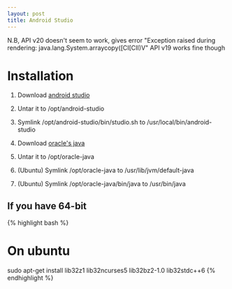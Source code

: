 ```yaml
---
layout: post
title: Android Studio
---
```


N.B, API v20 doesn't seem to work, gives error "Exception raised during rendering: java.lang.System.arraycopy([CI[CII)V"
API v19 works fine though

# Installation

1. Download [android studio](https://developer.android.com/sdk/installing/studio.html)
2. Untar it to /opt/android-studio
3. Symlink /opt/android-studio/bin/studio.sh to /usr/local/bin/android-studio

4. Download [oracle's java](http://www.oracle.com/technetwork/java/javase/downloads/index.html)
5. Untar it to /opt/oracle-java
6. (Ubuntu) Symlink /opt/oracle-java to /usr/lib/jvm/default-java
7. (Ubuntu) Symlink /opt/oracle-java/bin/java to /usr/bin/java

## If you have 64-bit
{% highlight bash %}
# On ubuntu
sudo apt-get install lib32z1 lib32ncurses5 lib32bz2-1.0 lib32stdc++6
{% endhighlight %}


